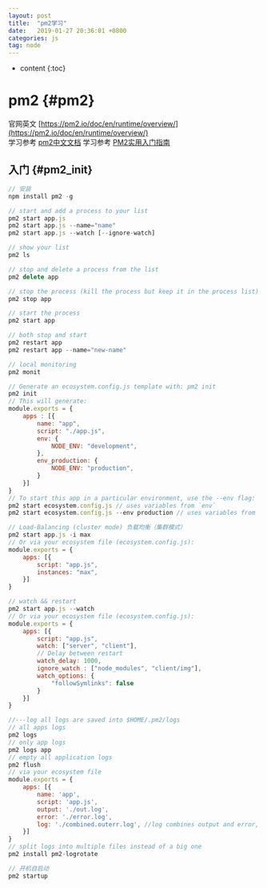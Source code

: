 ```yaml
---
layout: post
title:  "pm2学习"
date:   2019-01-27 20:36:01 +0800
categories: js
tag: node
---
```


* content
{:toc}

pm2			{#pm2}
====================================

官网英文  [https://pm2.io/doc/en/runtime/overview/](https://pm2.io/doc/en/runtime/overview/)  
学习参考 [pm2中文文档](https://wohugb.gitbooks.io/pm2/content/features/quick-start.html)
学习参考 [PM2实用入门指南](https://www.cnblogs.com/chyingp/p/pm2-documentation.html#4125078)  

入门					{#pm2_init}
------------------------------------

```javascript
// 安装
npm install pm2 -g

// start and add a process to your list
pm2 start app.js
pm2 start app.js --name="name"
pm2 start app.js --watch [--ignore-watch]

// show your list
pm2 ls

// stop and delete a process from the list
pm2 delete app

// stop the process (kill the process but keep it in the process list)
pm2 stop app

// start the process
pm2 start app

// both stop and start
pm2 restart app
pm2 restart app --name="new-name"

// local monitoring 
pm2 monit

// Generate an ecosystem.config.js template with: pm2 init
pm2 init
// This will generate:
module.exports = {
    apps : [{
        name: "app",
        script: "./app.js",
        env: {
            NODE_ENV: "development",
        },
        env_production: {
            NODE_ENV: "production",
        }
    }]
}
// To start this app in a particular environment, use the --env flag:
pm2 start ecosystem.config.js // uses variables from `env`
pm2 start ecosystem.config.js --env production // uses variables from `env_production`

// Load-Balancing (cluster mode) 负载均衡（集群模式）
pm2 start app.js -i max
// Or via your ecosystem file (ecosystem.config.js):
module.exports = {
    apps: [{
        script: "app.js",
        instances: "max",
    }]
}

// watch && restart
pm2 start app.js --watch
// Or via your ecosystem file (ecosystem.config.js):
module.exports = {
    apps: [{
        script: "app.js",
        watch: ["server", "client"],
        // Delay between restart
        watch_delay: 1000,
        ignore_watch : ["node_modules", "client/img"],
        watch_options: {
            "followSymlinks": false
        }
    }]
}

//---log all logs are saved into $HOME/.pm2/logs
// all apps logs
pm2 logs
// only app logs
pm2 logs app
// empty all application logs
pm2 flush
// via your ecosystem file
module.exports = {
    apps: [{
        name: 'app',
        script: 'app.js',
        output: './out.log',
        error: './error.log',
	    log: './combined.outerr.log', //log combines output and error, disabled by default
    }]
}
// split logs into multiple files instead of a big one
pm2 install pm2-logrotate

// 开机自启动
pm2 startup

```